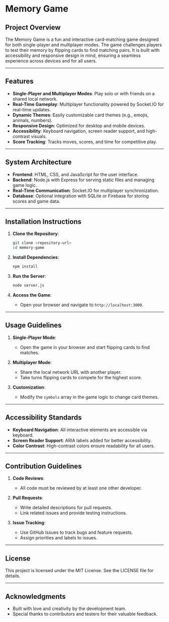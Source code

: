 # Memory Game

## Project Overview
The Memory Game is a fun and interactive card-matching game designed for both single-player and multiplayer modes. The game challenges players to test their memory by flipping cards to find matching pairs. It is built with accessibility and responsive design in mind, ensuring a seamless experience across devices and for all users.

---

## Features
- **Single-Player and Multiplayer Modes**: Play solo or with friends on a shared local network.
- **Real-Time Gameplay**: Multiplayer functionality powered by Socket.IO for real-time updates.
- **Dynamic Themes**: Easily customizable card themes (e.g., emojis, animals, numbers).
- **Responsive Design**: Optimized for desktop and mobile devices.
- **Accessibility**: Keyboard navigation, screen reader support, and high-contrast visuals.
- **Score Tracking**: Tracks moves, scores, and time for competitive play.

---

## System Architecture
- **Frontend**: HTML, CSS, and JavaScript for the user interface.
- **Backend**: Node.js with Express for serving static files and managing game logic.
- **Real-Time Communication**: Socket.IO for multiplayer synchronization.
- **Database**: Optional integration with SQLite or Firebase for storing scores and game data.

---

## Installation Instructions
1. **Clone the Repository**:
   ```bash
   git clone <repository-url>
   cd memory-game
   ```

2. **Install Dependencies**:
   ```bash
   npm install
   ```

3. **Run the Server**:
   ```bash
   node server.js
   ```

4. **Access the Game**:
   - Open your browser and navigate to `http://localhost:3000`.

---

## Usage Guidelines
1. **Single-Player Mode**:
   - Open the game in your browser and start flipping cards to find matches.

2. **Multiplayer Mode**:
   - Share the local network URL with another player.
   - Take turns flipping cards to compete for the highest score.

3. **Customization**:
   - Modify the `symbols` array in the game logic to change card themes.

---

## Accessibility Standards
- **Keyboard Navigation**: All interactive elements are accessible via keyboard.
- **Screen Reader Support**: ARIA labels added for better accessibility.
- **Color Contrast**: High-contrast colors ensure readability for all users.

---

## Contribution Guidelines
1. **Code Reviews**:
   - All code must be reviewed by at least one other developer.

2. **Pull Requests**:
   - Write detailed descriptions for pull requests.
   - Link related issues and provide testing instructions.

3. **Issue Tracking**:
   - Use GitHub Issues to track bugs and feature requests.
   - Assign priorities and labels to issues.

---

## License
This project is licensed under the MIT License. See the LICENSE file for details.

---

## Acknowledgments
- Built with love and creativity by the development team.
- Special thanks to contributors and testers for their valuable feedback.